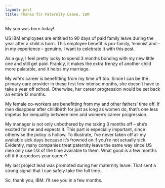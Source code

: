 ```yaml
---
layout: post
title: Thanks for Paternity Leave, IBM
---
```


My son was born today!

US IBM employees are entitled to 90 days of paid family leave during the year after a child is born. This employee benefit is pro-family, feminist and – in my experience – genuine. I want to celebrate it with this post.

As a guy, I feel pretty lucky to spend 3 months bonding with my new little one and still get paid. Frankly, it makes the extra frenzy of another child more palatable, and it helps my marriage. 

My wife’s career is benefitting from my time off too. Since I can be the primary care provider in these first few intense months, she doesn’t have to take a year off school. Otherwise, her career progression would be set back an entire 12 months.

My female co-workers are benefitting from my and other fathers’ time off. If men disappear after childbirth for just as long as women do, that’s one less impetus for inequality between men and women’s career progression.

My manager is not only unbothered by me taking 3 months off – she’s excited for me and expects it. This part is especially important, since otherwise the policy is hollow. To illustrate, I’ve never taken off all my available sick days because it’s frowned on if you’re not actually sick. Evidently, many companies treat paternity leave the same way since US men only use 1/3 of the time available to them. What good is a few months off if it torpedoes your career?

My last project lead was promoted during her maternity leave. That sent a strong signal that I can safely take the full time.

So, thank you, IBM. I’ll see you in a few months. 
